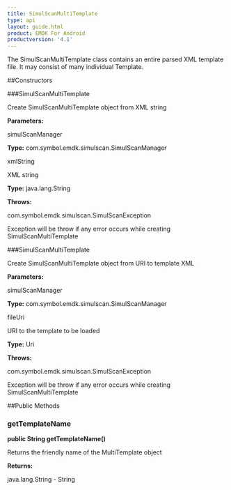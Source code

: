 ```yaml
---
title: SimulScanMultiTemplate
type: api
layout: guide.html
product: EMDK For Android
productversion: '4.1'
---
```



The SimulScanMultiTemplate class contains an entire parsed XML template file. It may consist of many individual Template.

##Constructors

###SimulScanMultiTemplate

Create SimulScanMultiTemplate object from XML string

**Parameters:**

simulScanManager



**Type:** com.symbol.emdk.simulscan.SimulScanManager

xmlString

XML string

**Type:** java.lang.String

**Throws:**

com.symbol.emdk.simulscan.SimulScanException

Exception will be throw if any error occurs while creating SimulScanMultiTemplate

###SimulScanMultiTemplate

Create SimulScanMultiTemplate object from URI to template XML

**Parameters:**

simulScanManager



**Type:** com.symbol.emdk.simulscan.SimulScanManager

fileUri

URI to the template to be loaded

**Type:** Uri

**Throws:**

com.symbol.emdk.simulscan.SimulScanException

Exception will be throw if any error occurs while creating SimulScanMultiTemplate

##Public Methods

### getTemplateName

**public String getTemplateName()**

Returns the friendly name of the MultiTemplate object

**Returns:**

java.lang.String - String












